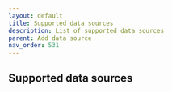 ```yaml
---
layout: default
title: Supported data sources
description: List of supported data sources
parent: Add data source
nav_order: 531
---
```


## Supported data sources